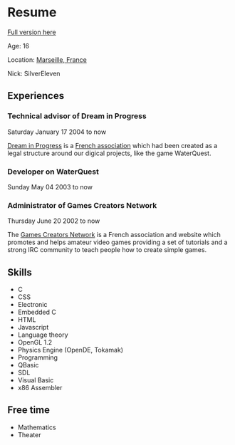 # Resume

[Full version here](http://www.linkedin.com/pub/gawen-arab/5/ab7/2a8)

Age: 16

Location: [Marseille, France](https://maps.google.com/maps?q=Marseille%2C+France)

Nick: SilverEleven

## Experiences
### Technical advisor of Dream in Progress
Saturday January 17 2004 to now

[Dream in Progress](http://web.archive.org/web/20050208074646/http://www.zonealta.net/~GawenA/) is a [French association](http://www.journal-officiel.gouv.fr/association/index.php?ACTION=Rechercher&HI_PAGE=1&HI_COMPTEUR=0&original_method=get&WHAT=dream+in+progress&JTH_ID=&JAN_BD_CP=&JRE_ID=Provence-Alpes-C%F4te-d%27Azur%2FBouches-du-Rhone&JAN_LIEU_DECL=Prefecture%2Fbouchesrh%F4ne&JTY_ID=&JTY_WALDEC=&JTY_SIREN=&JPA_D_D=07%2F02%2F2004&JPA_D_F=07%2F02%2F2004&rechercher.x=37&rechercher.y=10) which had been created as a legal structure around our digical projects, like the game WaterQuest.

### Developer on WaterQuest
Sunday May 04 2003 to now

### Administrator of Games Creators Network
Thursday June 20 2002 to now

The [Games Creators Network](http://www.games-creators.org/) is a French association and website which promotes and helps amateur video games providing a set of tutorials and a strong IRC community to teach people how to create simple games.

## Skills
* C
* CSS
* Electronic
* Embedded C
* HTML
* Javascript
* Language theory
* OpenGL 1.2
* Physics Engine (OpenDE, Tokamak)
* Programming
* QBasic
* SDL
* Visual Basic
* x86 Assembler

## Free time
* Mathematics
* Theater

